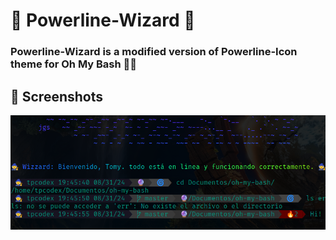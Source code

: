 # 🧙 Powerline-Wizard 🔮

### Powerline-Wizard is a modified version of Powerline-Icon theme for Oh My Bash 🧑‍💻

## 📸 Screenshots
![Screenshot](./powerline-wizard-dark.png?raw=true)
